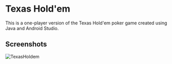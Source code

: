 # Texas Hold'em

This is a one-player version of the Texas Hold'em poker game created using Java and Android Studio. 


## Screenshots
  
![TexasHoldem](https://user-images.githubusercontent.com/85205294/125889559-05c78b9c-cb08-42c6-9176-af22d3b7404f.PNG)
